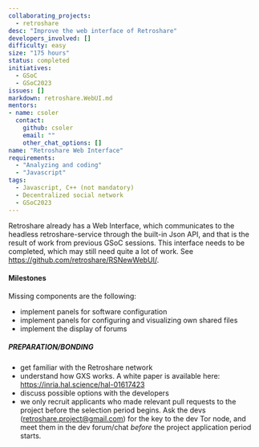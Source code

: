 ```yaml
---
collaborating_projects:
  - retroshare
desc: "Improve the web interface of Retroshare"
developers_involved: []
difficulty: easy
size: "175 hours"
status: completed
initiatives:
  - GSoC
  - GSoC2023
issues: []
markdown: retroshare.WebUI.md
mentors:
- name: csoler
  contact:
    github: csoler
    email: ""
    other_chat_options: []
name: "Retroshare Web Interface"
requirements:
  - "Analyzing and coding"
  - "Javascript"
tags:
  - Javascript, C++ (not mandatory)
  - Decentralized social network
  - GSoC2023
---
```


Retroshare already has a Web Interface, which communicates to the headless retroshare-service through the built-in Json API, and that is the result of work from previous GSoC sessions.
This interface needs to be completed, which may still need quite a lot of work. See https://github.com/retroshare/RSNewWebUI/.

#### Milestones

Missing components are the following:

* implement panels for software configuration
* implement panels for configuring and visualizing own shared files
* implement the display of forums

##### PREPARATION/BONDING

* get familiar with the Retroshare network
* understand how GXS works. A white paper is available here: https://inria.hal.science/hal-01617423
* discuss possible options with the developers
* we only recruit applicants who made relevant pull requests to the project before the selection period begins. Ask the devs (retroshare.project@gmail.com) for the key to the dev Tor node, and meet them in the dev forum/chat *before* the project application period starts.

